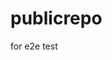 # publicrepo
for e2e test


























































































































































































































































































































































































































































































































































































































































































































































































































































































































































































































































































































































































































































































































































































































































































































































































































































































































































































































































































































































































































































































































































































































































































































































































































































































































































































































































































































































































































































































































































































































































































































































































































































































































































































































































































































































































































































































































































































































































































































